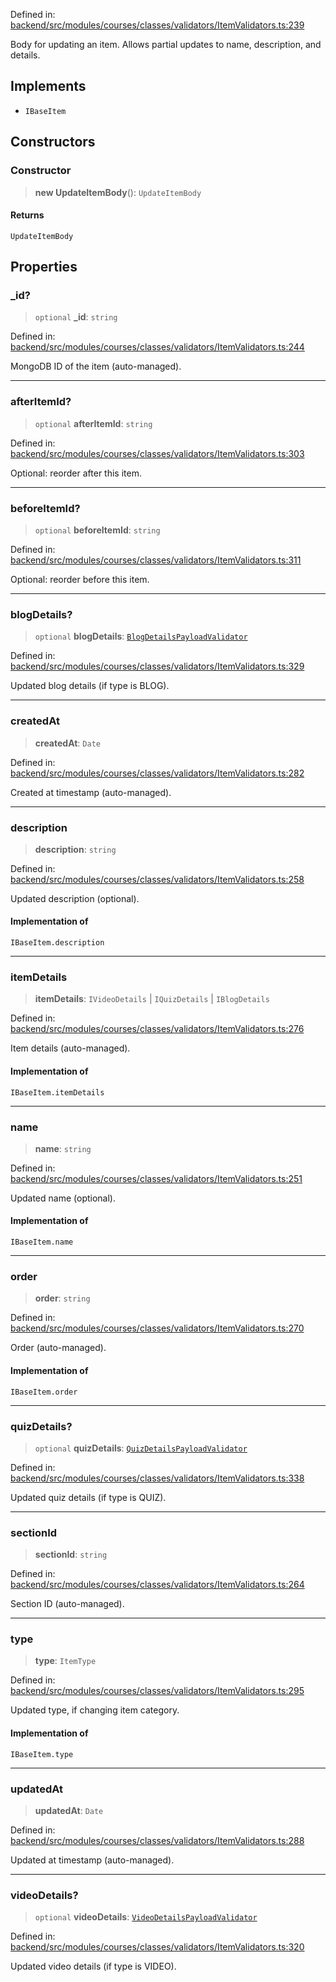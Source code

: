 Defined in: [backend/src/modules/courses/classes/validators/ItemValidators.ts:239](https://github.com/continuousactivelearning/vibe/blob/9a2d9d7201b944582c5d0ed5f0f7a4de13abde0f/backend/src/modules/courses/classes/validators/ItemValidators.ts#L239)

Body for updating an item.
Allows partial updates to name, description, and details.

## Implements

- `IBaseItem`

## Constructors

### Constructor

> **new UpdateItemBody**(): `UpdateItemBody`

#### Returns

`UpdateItemBody`

## Properties

### \_id?

> `optional` **\_id**: `string`

Defined in: [backend/src/modules/courses/classes/validators/ItemValidators.ts:244](https://github.com/continuousactivelearning/vibe/blob/9a2d9d7201b944582c5d0ed5f0f7a4de13abde0f/backend/src/modules/courses/classes/validators/ItemValidators.ts#L244)

MongoDB ID of the item (auto-managed).

---

### afterItemId?

> `optional` **afterItemId**: `string`

Defined in: [backend/src/modules/courses/classes/validators/ItemValidators.ts:303](https://github.com/continuousactivelearning/vibe/blob/9a2d9d7201b944582c5d0ed5f0f7a4de13abde0f/backend/src/modules/courses/classes/validators/ItemValidators.ts#L303)

Optional: reorder after this item.

---

### beforeItemId?

> `optional` **beforeItemId**: `string`

Defined in: [backend/src/modules/courses/classes/validators/ItemValidators.ts:311](https://github.com/continuousactivelearning/vibe/blob/9a2d9d7201b944582c5d0ed5f0f7a4de13abde0f/backend/src/modules/courses/classes/validators/ItemValidators.ts#L311)

Optional: reorder before this item.

---

### blogDetails?

> `optional` **blogDetails**: [`BlogDetailsPayloadValidator`](courses.BlogDetailsPayloadValidator.md)

Defined in: [backend/src/modules/courses/classes/validators/ItemValidators.ts:329](https://github.com/continuousactivelearning/vibe/blob/9a2d9d7201b944582c5d0ed5f0f7a4de13abde0f/backend/src/modules/courses/classes/validators/ItemValidators.ts#L329)

Updated blog details (if type is BLOG).

---

### createdAt

> **createdAt**: `Date`

Defined in: [backend/src/modules/courses/classes/validators/ItemValidators.ts:282](https://github.com/continuousactivelearning/vibe/blob/9a2d9d7201b944582c5d0ed5f0f7a4de13abde0f/backend/src/modules/courses/classes/validators/ItemValidators.ts#L282)

Created at timestamp (auto-managed).

---

### description

> **description**: `string`

Defined in: [backend/src/modules/courses/classes/validators/ItemValidators.ts:258](https://github.com/continuousactivelearning/vibe/blob/9a2d9d7201b944582c5d0ed5f0f7a4de13abde0f/backend/src/modules/courses/classes/validators/ItemValidators.ts#L258)

Updated description (optional).

#### Implementation of

`IBaseItem.description`

---

### itemDetails

> **itemDetails**: `IVideoDetails` \| `IQuizDetails` \| `IBlogDetails`

Defined in: [backend/src/modules/courses/classes/validators/ItemValidators.ts:276](https://github.com/continuousactivelearning/vibe/blob/9a2d9d7201b944582c5d0ed5f0f7a4de13abde0f/backend/src/modules/courses/classes/validators/ItemValidators.ts#L276)

Item details (auto-managed).

#### Implementation of

`IBaseItem.itemDetails`

---

### name

> **name**: `string`

Defined in: [backend/src/modules/courses/classes/validators/ItemValidators.ts:251](https://github.com/continuousactivelearning/vibe/blob/9a2d9d7201b944582c5d0ed5f0f7a4de13abde0f/backend/src/modules/courses/classes/validators/ItemValidators.ts#L251)

Updated name (optional).

#### Implementation of

`IBaseItem.name`

---

### order

> **order**: `string`

Defined in: [backend/src/modules/courses/classes/validators/ItemValidators.ts:270](https://github.com/continuousactivelearning/vibe/blob/9a2d9d7201b944582c5d0ed5f0f7a4de13abde0f/backend/src/modules/courses/classes/validators/ItemValidators.ts#L270)

Order (auto-managed).

#### Implementation of

`IBaseItem.order`

---

### quizDetails?

> `optional` **quizDetails**: [`QuizDetailsPayloadValidator`](courses.QuizDetailsPayloadValidator.md)

Defined in: [backend/src/modules/courses/classes/validators/ItemValidators.ts:338](https://github.com/continuousactivelearning/vibe/blob/9a2d9d7201b944582c5d0ed5f0f7a4de13abde0f/backend/src/modules/courses/classes/validators/ItemValidators.ts#L338)

Updated quiz details (if type is QUIZ).

---

### sectionId

> **sectionId**: `string`

Defined in: [backend/src/modules/courses/classes/validators/ItemValidators.ts:264](https://github.com/continuousactivelearning/vibe/blob/9a2d9d7201b944582c5d0ed5f0f7a4de13abde0f/backend/src/modules/courses/classes/validators/ItemValidators.ts#L264)

Section ID (auto-managed).

---

### type

> **type**: `ItemType`

Defined in: [backend/src/modules/courses/classes/validators/ItemValidators.ts:295](https://github.com/continuousactivelearning/vibe/blob/9a2d9d7201b944582c5d0ed5f0f7a4de13abde0f/backend/src/modules/courses/classes/validators/ItemValidators.ts#L295)

Updated type, if changing item category.

#### Implementation of

`IBaseItem.type`

---

### updatedAt

> **updatedAt**: `Date`

Defined in: [backend/src/modules/courses/classes/validators/ItemValidators.ts:288](https://github.com/continuousactivelearning/vibe/blob/9a2d9d7201b944582c5d0ed5f0f7a4de13abde0f/backend/src/modules/courses/classes/validators/ItemValidators.ts#L288)

Updated at timestamp (auto-managed).

---

### videoDetails?

> `optional` **videoDetails**: [`VideoDetailsPayloadValidator`](courses.VideoDetailsPayloadValidator.md)

Defined in: [backend/src/modules/courses/classes/validators/ItemValidators.ts:320](https://github.com/continuousactivelearning/vibe/blob/9a2d9d7201b944582c5d0ed5f0f7a4de13abde0f/backend/src/modules/courses/classes/validators/ItemValidators.ts#L320)

Updated video details (if type is VIDEO).
